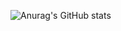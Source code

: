   ![Anurag's GitHub stats](https://github-readme-stats.vercel.app/api?username=lvnvn177&show_icons=true&theme=rose)  
